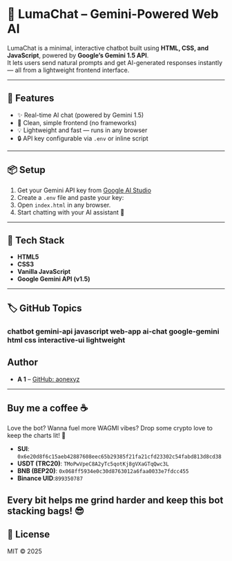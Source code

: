 # 💬 LumaChat – Gemini-Powered Web AI

LumaChat is a minimal, interactive chatbot built using **HTML, CSS, and JavaScript**, powered by **Google’s Gemini 1.5 API**.  
It lets users send natural prompts and get AI-generated responses instantly — all from a lightweight frontend interface.

---

## 🚀 Features
- ✨ Real-time AI chat (powered by Gemini 1.5)
- 🧠 Clean, simple frontend (no frameworks)
- 💡 Lightweight and fast — runs in any browser
- 🔒 API key configurable via `.env` or inline script

---

## 📦 Setup
1. Get your Gemini API key from [Google AI Studio](https://aistudio.google.com/app/apikey)
2. Create a `.env` file and paste your key:
3. Open `index.html` in any browser.
4. Start chatting with your AI assistant 💬

---

## 🧰 Tech Stack
- **HTML5**
- **CSS3**
- **Vanilla JavaScript**
- **Google Gemini API (v1.5)**

---

## 🏷️ GitHub Topics

### chatbot gemini-api javascript web-app ai-chat google-gemini html css interactive-ui lightweight

## Author

- **A 1** – [GitHub: aonexyz](https://github.com/aonexyzl)

---

## Buy me a coffee ☕
Love the bot? Wanna fuel more WAGMI vibes? Drop some crypto love to keep the charts lit! 🙌
- **SUI**: `0x6e20d8f6c15aeb42887608eec65b29385f21fa21cfd23302c54fabd813d8cd38`
- **USDT (TRC20)**: `TMoPwVpeC8A2yTc5qotKj8gVXaGTqQwc3L`
- **BNB (BEP20)**: `0x068ff5934e0c30d8763012a6faa0033e7fdcc455`
- **Binance UID**:`899350787`

Every bit helps me grind harder and keep this bot stacking bags! 😎
---

## 🪪 License
MIT © 2025

